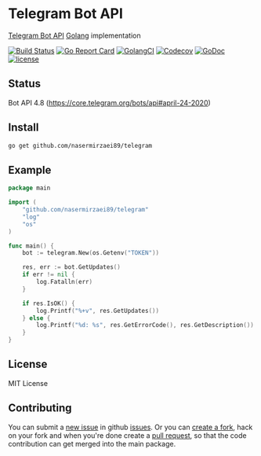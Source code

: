 # Telegram Bot API

[Telegram Bot API](https://core.telegram.org/bots/api) [Golang](https://golang.org) implementation

[![Build Status](https://travis-ci.org/nasermirzaei89/telegram.svg?branch=master)](https://travis-ci.org/nasermirzaei89/telegram)
[![Go Report Card](https://goreportcard.com/badge/github.com/nasermirzaei89/telegram)](https://goreportcard.com/report/github.com/nasermirzaei89/telegram)
[![GolangCI](https://golangci.com/badges/github.com/nasermirzaei89/telegram.svg)](https://golangci.com/r/github.com/nasermirzaei89/telegram)
[![Codecov](https://codecov.io/gh/nasermirzaei89/telegram/branch/master/graph/badge.svg)](https://codecov.io/gh/nasermirzaei89/telegram)
[![GoDoc](https://godoc.org/github.com/nasermirzaei89/telegram?status.svg)](https://godoc.org/github.com/nasermirzaei89/telegram)
[![license](https://img.shields.io/github/license/mashape/apistatus.svg?maxAge=2592000)](https://raw.githubusercontent.com/nasermirzaei89/telegram/master/LICENSE)

## Status

Bot API 4.8 (https://core.telegram.org/bots/api#april-24-2020)

## Install

```sh
go get github.com/nasermirzaei89/telegram
```

## Example

```go
package main

import (
	"github.com/nasermirzaei89/telegram"
	"log"
	"os"
)

func main() {
	bot := telegram.New(os.Getenv("TOKEN"))

	res, err := bot.GetUpdates()
	if err != nil {
		log.Fatalln(err)
	}

	if res.IsOK() {
		log.Printf("%+v", res.GetUpdates())
	} else {
		log.Printf("%d: %s", res.GetErrorCode(), res.GetDescription())
	}
}
```

## License

MIT License

## Contributing

You can submit a [new issue](https://github.com/nasermirzaei89/telegram/issues/new) in github [issues](https://github.com/nasermirzaei89/telegram/issues).
Or you can [create a fork](https://help.github.com/articles/fork-a-repo), hack on your fork and when you're done create a [pull request](https://help.github.com/articles/fork-a-repo#pull-requests), so that the code contribution can get merged into the main package.
